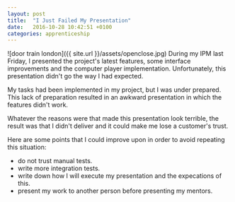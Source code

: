 ```yaml
---
layout: post
title:  "I Just Failed My Presentation"
date:   2016-10-28 10:42:51 +0100
categories: apprenticeship
---
```

![door train london]({{ site.url }}/assets/openclose.jpg)
During my IPM last Friday, I presented the project's latest features, some
interface improvements and the computer player implementation.
Unfortunately, this presentation didn't go the way I had expected.

My tasks had been implemented in my project, but I was under prepared.
This lack of preparation resulted in an awkward presentation in which
the features didn't work.

Whatever the reasons were that made this presentation look terrible, the
result was that I didn't deliver and it could make me lose a customer's trust.

Here are some points that I could improve upon in order to avoid repeating
this situation:

- do not trust manual tests.
- write more integration tests.
- write down how I will execute my presentation and the expecations of this.
- present my work to another person before presenting my mentors.
